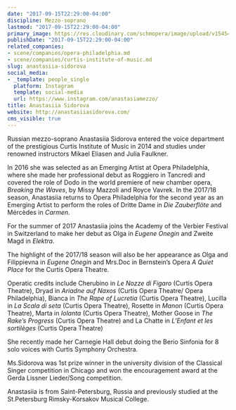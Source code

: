 ```yaml
---
date: "2017-09-15T22:29:00-04:00"
discipline: Mezzo-soprano
lastmod: "2017-09-15T22:29:00-04:00"
primary_image: https://res.cloudinary.com/schmopera/image/upload/v1545409169/media/webhook-uploads/1505528829925/IMG_4993-1-e1499171758371-830x958.jpg.jpg
publishDate: "2017-09-15T22:29:00-04:00"
related_companies:
- scene/companies/opera-philadelphia.md
- scene/companies/curtis-institute-of-music.md
slug: anastasiia-sidorova
social_media:
- _template: people_single
  platform: Instagram
  template: social-media
  url: https://www.instagram.com/anastasiamezzo/
title: Anastasiia Sidorova
website: http://anastasiiasidorova.com/
cms_visible: true
---
```


Russian mezzo-soprano Anastasiia Sidorova entered the voice department of the prestigious Curtis Institute of Music in 2014 and studies under renowned instructors Mikael Eliasen and Julia Faulkner.

In 2016 she was selected as an Emerging Artist at Opera Philadelphia, where she made her professional debut as Roggiero in Tancredi and covered the role of Dodo in the world premiere of new chamber opera, *Breaking the Waves*, by Missy Mazzoli and Royce Vavrek. In the 2017/18 season, Anastasiia returns to Opera Philadelphia for the second year as an Emerging Artist to perform the roles of Dritte Dame in *Die Zauberflöte* and Mércèdes in *Carmen*.

For the summer of 2017 Anastasiia joins the Academy of the Verbier Festival in Switzerland to make her debut as Olga in *Eugene Onegin* and Zweite Magd in *Elektra*.

The highlight of the 2017/18 season will also be her appearance as Olga and Filippievna in *Eugene Onegin* and Mrs.Doc in Bernstein’s Opera *A Quiet Place* for the Curtis Opera Theatre.

Operatic credits include Cherubino in *Le Nozze di Figaro* (Curtis Opera Theatre), Dryad in *Ariadne auf Naxos* (Curtis Opera Theatre/ Opera Philadelphia), Bianca in *The Rape of Lucretia* (Curtis Opera Theatre), Lucilla in *La Scala di seta* (Curtis Opera Theatre), Rosette in *Manon* (Curtis Opera Theatre), Marta in *Iolanta* (Curtis Opera Theatre), Mother Goose in *The Rake’s Progress* (Curtis Opera Theatre) and La Chatte in *L’Enfant et les sortilèges* (Curtis Opera Theatre)

She recently made her Carnegie Hall debut doing the Berio Sinfonia for 8 solo voices with Curtis Symphony Orchestra.

Ms.Sidorova was 1st prize winner in the university division of the Classical Singer competition in Chicago and won the encouragement award at the Gerda Lissner Lieder/Song competition.

Anastasiia is from Saint-Petersburg, Russia and previously studied at the St.Petersburg Rimsky-Korsakov Musical College.
